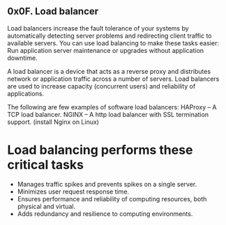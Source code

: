## 0x0F. Load balancer

Load balancers increase the fault tolerance of your systems by automatically detecting server problems and redirecting client traffic to available servers. You can use load balancing to make these tasks easier: Run application server maintenance or upgrades without application downtime.

A load balancer is a device that acts as a reverse proxy and distributes network or application traffic across a number of servers. Load balancers are used to increase capacity (concurrent users) and reliability of applications.

The following are few examples of software load balancers: HAProxy – A TCP load balancer. NGINX – A http load balancer with SSL termination support. (install Nginx on Linux)

# Load balancing performs these critical tasks

- Manages traffic spikes and prevents spikes on a single server.
- Minimizes user request response time.
- Ensures performance and reliability of computing resources, both physical and virtual.
- Adds redundancy and resilience to computing environments.
